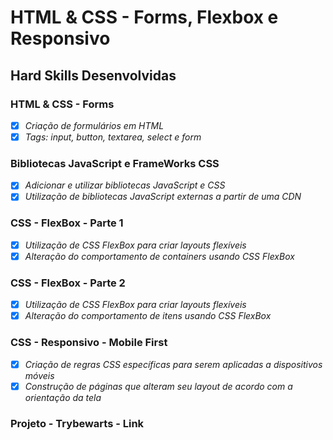 # HTML & CSS - Forms, Flexbox e Responsivo

## Hard Skills Desenvolvidas

### HTML & CSS - Forms

- [X] _Criação de formulários em HTML_
- [X] _Tags: input, button, textarea, select e form_

### Bibliotecas JavaScript e FrameWorks CSS

- [X] _Adicionar e utilizar bibliotecas JavaScript e CSS_
- [X] _Utilização de bibliotecas JavaScript externas a partir de uma CDN_

### CSS - FlexBox - Parte 1

- [X] _Utilização de CSS FlexBox para criar layouts flexíveis_
- [X] _Alteração do comportamento de containers usando CSS FlexBox_

### CSS - FlexBox - Parte 2

- [X] _Utilização de CSS FlexBox para criar layouts flexíveis_
- [X] _Alteração do comportamento de itens usando CSS FlexBox_

### CSS - Responsivo - Mobile First

- [X] _Criação de regras CSS  específicas para serem aplicadas a dispositivos móveis_
- [X] _Construção de páginas que alteram seu layout de acordo com a orientação da tela_

### Projeto - Trybewarts - Link
